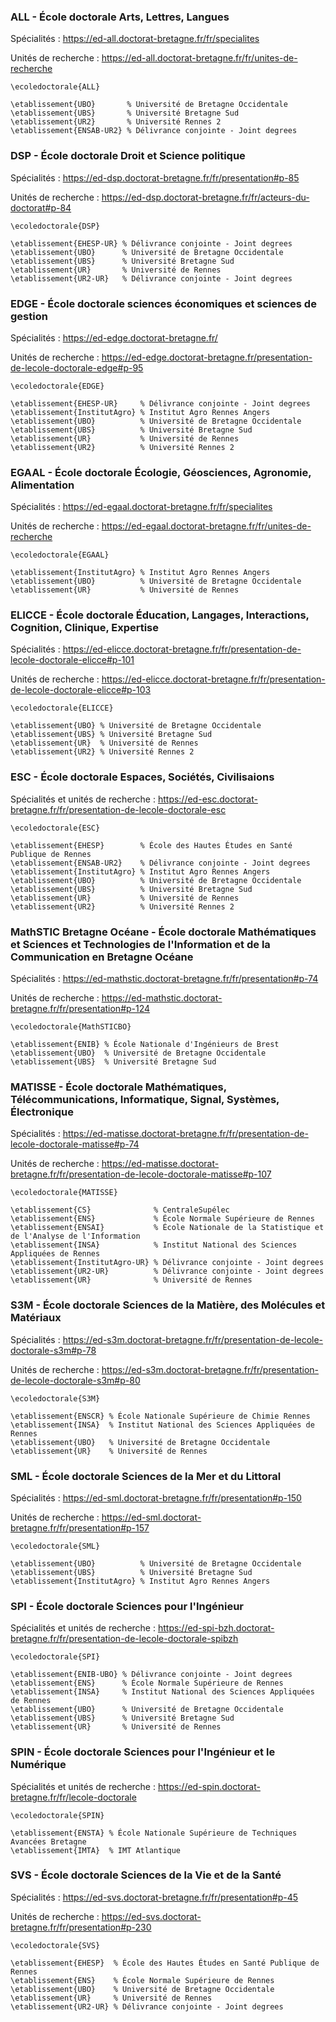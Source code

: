
### ALL - École doctorale Arts, Lettres, Langues

Spécialités : https://ed-all.doctorat-bretagne.fr/fr/specialites

Unités de recherche : https://ed-all.doctorat-bretagne.fr/fr/unites-de-recherche

```
\ecoledoctorale{ALL}

\etablissement{UBO}       % Université de Bretagne Occidentale
\etablissement{UBS}       % Université Bretagne Sud
\etablissement{UR2}       % Université Rennes 2
\etablissement{ENSAB-UR2} % Délivrance conjointe - Joint degrees
```


### DSP - École doctorale Droit et Science politique

Spécialités : https://ed-dsp.doctorat-bretagne.fr/fr/presentation#p-85

Unités de recherche : https://ed-dsp.doctorat-bretagne.fr/fr/acteurs-du-doctorat#p-84

```
\ecoledoctorale{DSP}

\etablissement{EHESP-UR} % Délivrance conjointe - Joint degrees
\etablissement{UBO}      % Université de Bretagne Occidentale
\etablissement{UBS}      % Université Bretagne Sud
\etablissement{UR}       % Université de Rennes
\etablissement{UR2-UR}   % Délivrance conjointe - Joint degrees
```


### EDGE - École doctorale sciences économiques et sciences de gestion

Spécialités : https://ed-edge.doctorat-bretagne.fr/

Unités de recherche : https://ed-edge.doctorat-bretagne.fr/presentation-de-lecole-doctorale-edge#p-95

```
\ecoledoctorale{EDGE}

\etablissement{EHESP-UR}     % Délivrance conjointe - Joint degrees
\etablissement{InstitutAgro} % Institut Agro Rennes Angers
\etablissement{UBO}          % Université de Bretagne Occidentale
\etablissement{UBS}          % Université Bretagne Sud
\etablissement{UR}           % Université de Rennes
\etablissement{UR2}          % Université Rennes 2
```


### EGAAL - École doctorale Écologie, Géosciences, Agronomie, Alimentation

Spécialités : https://ed-egaal.doctorat-bretagne.fr/fr/specialites

Unités de recherche : https://ed-egaal.doctorat-bretagne.fr/fr/unites-de-recherche

```
\ecoledoctorale{EGAAL}

\etablissement{InstitutAgro} % Institut Agro Rennes Angers
\etablissement{UBO}          % Université de Bretagne Occidentale
\etablissement{UR}           % Université de Rennes
```


### ELICCE - École doctorale Éducation, Langages, Interactions, Cognition, Clinique, Expertise

Spécialités : https://ed-elicce.doctorat-bretagne.fr/fr/presentation-de-lecole-doctorale-elicce#p-101

Unités de recherche : https://ed-elicce.doctorat-bretagne.fr/fr/presentation-de-lecole-doctorale-elicce#p-103

```
\ecoledoctorale{ELICCE}

\etablissement{UBO} % Université de Bretagne Occidentale
\etablissement{UBS} % Université Bretagne Sud
\etablissement{UR}  % Université de Rennes
\etablissement{UR2} % Université Rennes 2
```


### ESC - École doctorale Espaces, Sociétés, Civilisaions

Spécialités et unités de recherche : https://ed-esc.doctorat-bretagne.fr/fr/presentation-de-lecole-doctorale-esc

```
\ecoledoctorale{ESC}

\etablissement{EHESP}        % École des Hautes Études en Santé Publique de Rennes
\etablissement{ENSAB-UR2}    % Délivrance conjointe - Joint degrees
\etablissement{InstitutAgro} % Institut Agro Rennes Angers
\etablissement{UBO}          % Université de Bretagne Occidentale
\etablissement{UBS}          % Université Bretagne Sud
\etablissement{UR}           % Université de Rennes
\etablissement{UR2}          % Université Rennes 2
```


### MathSTIC Bretagne Océane - École doctorale Mathématiques et Sciences et Technologies de l'Information et de la Communication en Bretagne Océane

Spécialités : https://ed-mathstic.doctorat-bretagne.fr/fr/presentation#p-74

Unités de recherche : https://ed-mathstic.doctorat-bretagne.fr/fr/presentation#p-124

```
\ecoledoctorale{MathSTICBO}

\etablissement{ENIB} % École Nationale d'Ingénieurs de Brest
\etablissement{UBO}  % Université de Bretagne Occidentale
\etablissement{UBS}  % Université Bretagne Sud
```


### MATISSE - École doctorale Mathématiques, Télécommunications, Informatique, Signal, Systèmes, Électronique

Spécialités : https://ed-matisse.doctorat-bretagne.fr/fr/presentation-de-lecole-doctorale-matisse#p-74

Unités de recherche : https://ed-matisse.doctorat-bretagne.fr/fr/presentation-de-lecole-doctorale-matisse#p-107

```
\ecoledoctorale{MATISSE}

\etablissement{CS}              % CentraleSupélec
\etablissement{ENS}             % École Normale Supérieure de Rennes
\etablissement{ENSAI}           % École Nationale de la Statistique et de l'Analyse de l'Information
\etablissement{INSA}            % Institut National des Sciences Appliquées de Rennes
\etablissement{InstitutAgro-UR} % Délivrance conjointe - Joint degrees
\etablissement{UR2-UR}          % Délivrance conjointe - Joint degrees
\etablissement{UR}              % Université de Rennes
```


### S3M - École doctorale Sciences de la Matière, des Molécules et Matériaux

Spécialités : https://ed-s3m.doctorat-bretagne.fr/fr/presentation-de-lecole-doctorale-s3m#p-78

Unités de recherche : https://ed-s3m.doctorat-bretagne.fr/fr/presentation-de-lecole-doctorale-s3m#p-80

```
\ecoledoctorale{S3M}

\etablissement{ENSCR} % École Nationale Supérieure de Chimie Rennes
\etablissement{INSA}  % Institut National des Sciences Appliquées de Rennes
\etablissement{UBO}   % Université de Bretagne Occidentale
\etablissement{UR}    % Université de Rennes
```


### SML - École doctorale Sciences de la Mer et du Littoral

Spécialités : https://ed-sml.doctorat-bretagne.fr/fr/presentation#p-150

Unités de recherche : https://ed-sml.doctorat-bretagne.fr/fr/presentation#p-157

```
\ecoledoctorale{SML}

\etablissement{UBO}          % Université de Bretagne Occidentale
\etablissement{UBS}          % Université Bretagne Sud
\etablissement{InstitutAgro} % Institut Agro Rennes Angers
```


### SPI - École doctorale Sciences pour l'Ingénieur

Spécialités et unités de recherche : https://ed-spi-bzh.doctorat-bretagne.fr/fr/presentation-de-lecole-doctorale-spibzh

```
\ecoledoctorale{SPI}

\etablissement{ENIB-UBO} % Délivrance conjointe - Joint degrees
\etablissement{ENS}      % École Normale Supérieure de Rennes
\etablissement{INSA}     % Institut National des Sciences Appliquées de Rennes
\etablissement{UBO}      % Université de Bretagne Occidentale
\etablissement{UBS}      % Université Bretagne Sud
\etablissement{UR}       % Université de Rennes
```


### SPIN - École doctorale Sciences pour l'Ingénieur et le Numérique

Spécialités et unités de recherche : https://ed-spin.doctorat-bretagne.fr/fr/lecole-doctorale

```
\ecoledoctorale{SPIN}

\etablissement{ENSTA} % École Nationale Supérieure de Techniques Avancées Bretagne
\etablissement{IMTA}  % IMT Atlantique
```


### SVS - École doctorale Sciences de la Vie et de la Santé

Spécialités : https://ed-svs.doctorat-bretagne.fr/fr/presentation#p-45

Unités de recherche : https://ed-svs.doctorat-bretagne.fr/fr/presentation#p-230

```
\ecoledoctorale{SVS}

\etablissement{EHESP}  % École des Hautes Études en Santé Publique de Rennes
\etablissement{ENS}    % École Normale Supérieure de Rennes
\etablissement{UBO}    % Université de Bretagne Occidentale
\etablissement{UR}     % Université de Rennes
\etablissement{UR2-UR} % Délivrance conjointe - Joint degrees
```
